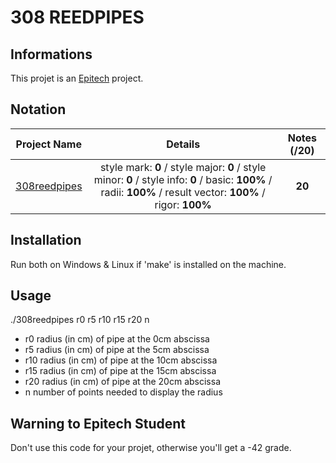 # 308 REEDPIPES

## Informations
This projet is an [Epitech](https://epitech/eu) project.

## Notation

| Project Name    | Details                                                                                    | Notes (/20)  |
| --------------- |:------------------------------------------------------------------------------------------:|:-----------: |
| [308reedpipes](https://github.com/JeremyRobert04/308reedpipes/blob/master/) | style mark: **0** / style major: **0** / style minor: **0** / style info: **0** / basic: **100%** / radii: **100%** / result vector: **100%** / rigor: **100%** | **20** |

## Installation
Run both on Windows & Linux if 'make' is installed on the machine.

## Usage
./308reedpipes r0 r5 r10 r15 r20 n  
* r0 radius (in cm) of pipe at the 0cm abscissa
* r5 radius (in cm) of pipe at the 5cm abscissa
* r10 radius (in cm) of pipe at the 10cm abscissa
* r15 radius (in cm) of pipe at the 15cm abscissa
* r20 radius (in cm) of pipe at the 20cm abscissa
* n number of points needed to display the radius

## Warning to Epitech Student
Don't use this code for your projet, otherwise you'll get a -42 grade.